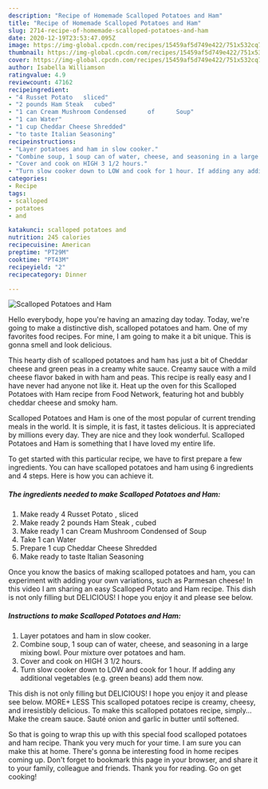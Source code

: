 ```yaml
---
description: "Recipe of Homemade Scalloped Potatoes and Ham"
title: "Recipe of Homemade Scalloped Potatoes and Ham"
slug: 2714-recipe-of-homemade-scalloped-potatoes-and-ham
date: 2020-12-19T23:53:47.095Z
image: https://img-global.cpcdn.com/recipes/15459af5d749e422/751x532cq70/scalloped-potatoes-and-ham-recipe-main-photo.jpg
thumbnail: https://img-global.cpcdn.com/recipes/15459af5d749e422/751x532cq70/scalloped-potatoes-and-ham-recipe-main-photo.jpg
cover: https://img-global.cpcdn.com/recipes/15459af5d749e422/751x532cq70/scalloped-potatoes-and-ham-recipe-main-photo.jpg
author: Isabella Williamson
ratingvalue: 4.9
reviewcount: 47162
recipeingredient:
- "4 Russet Potato   sliced"
- "2 pounds Ham Steak   cubed"
- "1 can Cream Mushroom Condensed      of      Soup"
- "1 can Water"
- "1 cup Cheddar Cheese Shredded"
- "to taste Italian Seasoning"
recipeinstructions:
- "Layer potatoes and ham in slow cooker."
- "Combine soup, 1 soup can of water, cheese, and seasoning in a large mixing bowl. Pour mixture over potatoes and ham."
- "Cover and cook on HIGH 3 1/2 hours."
- "Turn slow cooker down to LOW and cook for 1 hour. If adding any additional vegetables (e.g. green beans) add them now."
categories:
- Recipe
tags:
- scalloped
- potatoes
- and

katakunci: scalloped potatoes and 
nutrition: 245 calories
recipecuisine: American
preptime: "PT29M"
cooktime: "PT43M"
recipeyield: "2"
recipecategory: Dinner

---
```



![Scalloped Potatoes and Ham](https://img-global.cpcdn.com/recipes/15459af5d749e422/751x532cq70/scalloped-potatoes-and-ham-recipe-main-photo.jpg)

Hello everybody, hope you're having an amazing day today. Today, we're going to make a distinctive dish, scalloped potatoes and ham. One of my favorites food recipes. For mine, I am going to make it a bit unique. This is gonna smell and look delicious.

This hearty dish of scalloped potatoes and ham has just a bit of Cheddar cheese and green peas in a creamy white sauce. Creamy sauce with a mild cheese flavor baked in with ham and peas. This recipe is really easy and I have never had anyone not like it. Heat up the oven for this Scalloped Potatoes with Ham recipe from Food Network, featuring hot and bubbly cheddar cheese and smoky ham.

Scalloped Potatoes and Ham is one of the most popular of current trending meals in the world. It is simple, it is fast, it tastes delicious. It is appreciated by millions every day. They are nice and they look wonderful. Scalloped Potatoes and Ham is something that I have loved my entire life.


To get started with this particular recipe, we have to first prepare a few ingredients. You can have scalloped potatoes and ham using 6 ingredients and 4 steps. Here is how you can achieve it.

<!--inarticleads1-->

##### The ingredients needed to make Scalloped Potatoes and Ham:

1. Make ready 4 Russet Potato ,  sliced
1. Make ready 2 pounds Ham Steak ,  cubed
1. Make ready 1 can Cream Mushroom Condensed      of      Soup
1. Take 1 can Water
1. Prepare 1 cup Cheddar Cheese Shredded
1. Make ready to taste Italian Seasoning


Once you know the basics of making scalloped potatoes and ham, you can experiment with adding your own variations, such as Parmesan cheese! In this video I am sharing an easy Scalloped Potato and Ham recipe. This dish is not only filling but DELICIOUS! I hope you enjoy it and please see below. 

<!--inarticleads2-->

##### Instructions to make Scalloped Potatoes and Ham:

1. Layer potatoes and ham in slow cooker.
1. Combine soup, 1 soup can of water, cheese, and seasoning in a large mixing bowl. Pour mixture over potatoes and ham.
1. Cover and cook on HIGH 3 1/2 hours.
1. Turn slow cooker down to LOW and cook for 1 hour. If adding any additional vegetables (e.g. green beans) add them now.


This dish is not only filling but DELICIOUS! I hope you enjoy it and please see below. MORE+ LESS This scalloped potatoes recipe is creamy, cheesy, and irresistibly delicious. To make this scalloped potatoes recipe, simply… Make the cream sauce. Sauté onion and garlic in butter until softened. 

So that is going to wrap this up with this special food scalloped potatoes and ham recipe. Thank you very much for your time. I am sure you can make this at home. There's gonna be interesting food in home recipes coming up. Don't forget to bookmark this page in your browser, and share it to your family, colleague and friends. Thank you for reading. Go on get cooking!

